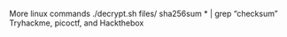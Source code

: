 More linux commands
./decrypt.sh files/<file>
sha256sum * | grep “checksum”
Tryhackme, picoctf, and Hackthebox
